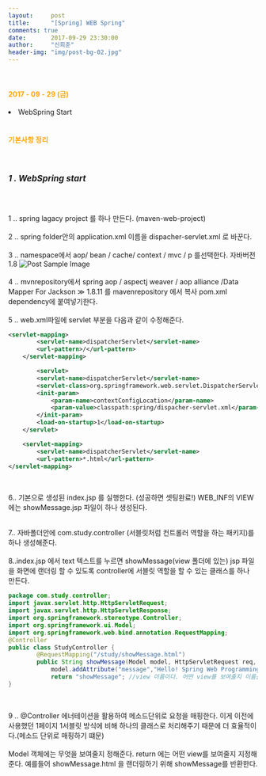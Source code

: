 ```yaml
---
layout:     post
title:      "[Spring] WEB Spring"
comments: true
date:       2017-09-29 23:30:00
author:     "신희준"
header-img: "img/post-bg-02.jpg"
---
```

<br>
<H4 style ="font-weight:bold; color : orange">2017 - 09 - 29 (금)</H4>
<li>WebSpring Start</li>


<br>
<H4 style ="font-weight:bold; color:orange;">기본사항 정리</H4>
<br>

<h5 style = "font-size: 17px; font-weight : bold;">1 . WebSpring start</h5>
<br>
<p>
1 .. spring lagacy project 를 하나 만든다. (maven-web-project)
<br>
<br>
2 .. spring folder안의 application.xml 이름을 dispacher-servlet.xml 로 바꾼다.
<br><br>
3 .. namespace에서 aop/ bean / cache/ context / mvc / p 를선택한다.
자바버전 1.8

 <img src="{{ site.baseurl }}/img/namespace.JPG" alt="Post Sample Image">
<br><br>
4 .. mvnrepository에서 spring aop / aspectj weaver / aop alliance /Data Mapper For Jackson ≫ 1.8.11 를 mavenrepository 에서 복사 pom.xml dependency에 붙여넣기한다.
<br><br>
5 .. web.xml파일에 servlet 부분을 다음과 같이 수정해준다.
 </p>

~~~xml
<servlet-mapping>
        <servlet-name>dispatcherServlet</servlet-name>
        <url-pattern>/</url-pattern>
    </servlet-mapping>

        <servlet>
        <servlet-name>dispatcherServlet</servlet-name>
        <servlet-class>org.springframework.web.servlet.DispatcherServlet</servlet-class>
        <init-param>
            <param-name>contextConfigLocation</param-name>
            <param-value>classpath:spring/dispacher-servlet.xml</param-value>
        </init-param>
        <load-on-startup>1</load-on-startup>
    </servlet>

    <servlet-mapping>
        <servlet-name>dispatcherServlet</servlet-name>
        <url-pattern>*.html</url-pattern>
</servlet-mapping>
~~~

<p>
<br>

6.. 기본으로 생성된 index.jsp 를 실행한다. (성공하면 셋팅완료!) WEB_INF의 VIEW 에는 showMessage.jsp 파일이 하나 생성된다.
<br><br>

7.. 자바폴더안에 com.study.controller (서블릿처럼 컨트롤러 역할을 하는 패키지)를 하나 생성해준다.
<br><br>
8..index.jsp 에서 text 텍스트를 누르면 showMessage(view 폴더에 있는) jsp 파일을 화면에 랜더링 할 수 있도록 controller에 서블릿 역할을 할 수 있는 클래스를 하나 만든다.

</p>

~~~java
package com.study.controller;
import javax.servlet.http.HttpServletRequest;
import javax.servlet.http.HttpServletResponse;
import org.springframework.stereotype.Controller;
import org.springframework.ui.Model;
import org.springframework.web.bind.annotation.RequestMapping;
@Controller
public class StudyController {
		@RequestMapping("/study/showMessage.html")
		public String showMessage(Model model, HttpServletRequest req, HttpServletResponse res) {
			model.addAttribute("message","Hello! Spring Web Programming");
			return "showMessage"; //view 이름이다. 어떤 view를 보여줄지 이름을 정해줌.
}
~~~

<br>

<p>
9 .. @Controller 에너테이션을 활용하여 메소드단위로 요청을 매핑한다. 이게 이전에 사용했던 1페이지 1서블릿 방식에 비해 하나의 클래스로 처리해주기 때문에 더 효율적이다.(메소드 단위로 매핑하기 떄문) <br><br> Model 객체에는 무엇을 보여줄지 정해준다. return 에는 어떤 view를 보여줄지 지정해준다. 예를들어 showMessage.html 을 랜더링하기 위해 showMessage를 반환한다.
</p>
